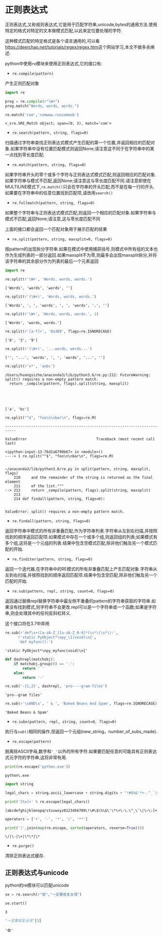 
# 正则表达式

正则表达式,又称规则表达式,它是用于匹配字符串,unicode,bytes的通用方法.使用特定的格式对特定的文本做模式匹配,以此来定位要处理的字符.

这种模式匹配的特定格式是各个语言通用的,可以看<https://deerchao.net/tutorials/regex/regex.htm>这个网站学习,本文不做多余阐述.

python中使用`re`模块来使用正则表达式,它的接口有:

+ `re.compile(pattern)`

产生正则匹配对象



```python
import re
```


```python
prog = re.compile(r"\W+")
prog.match("Words, words, words.")
```


```python
re.match('com','comwww.runcomoob')
```




    <_sre.SRE_Match object; span=(0, 3), match='com'>



+ `re.search(pattern, string, flags=0)`

扫描通过字符串查找正则表达式模式产生匹配的第一个位置,并返回相应的匹配对象.如果字符串中没有位置匹配模式则返回None;请注意这不同于在字符串中的某一点找到零长度匹配.

+ `re.match(pattern, string, flags=0)`

如果字符串开头的零个或多个字符与正则表达式模式匹配,则返回相应的匹配对象.如果字符串与模式不匹配,返回None;请注意这与零长度匹配不同.请注意即使在MULTILINE模式下,`re.match()`只会在字符串的开头匹配,而不是在每一行的开头.如果要在字符串中的任意位置找到匹配项,请改用`search()`

+ `re.fullmatch(pattern, string, flags=0)`

如果整个字符串与正则表达式模式匹配,则返回一个相应的匹配对象.如果字符串与模式不匹配,返回None;请注意,这与零长度匹配不同


上面的接口都会返回一个匹配对象用于展示匹配的结果


+ `re.split(pattern, string, maxsplit=0, flags=0)`

按pattern的出现拆分字符串.如果在模式中使用捕获括号,则模式中所有组的文本也作为生成列表的一部分返回.如果maxsplit不为零,则最多会出现maxsplit拆分,并将该字符串的其余部分作为列表的最后一个元素返回


```python
import re
```


```python
re.split(r'\W+', 'Words, words, words.')
```




    ['Words', 'words', 'words', '']




```python
re.split(r'(\W+)', 'Words, words, words.')
```




    ['Words', ', ', 'words', ', ', 'words', '.', '']




```python
re.split(r'\W+', 'Words, words, words.', 1)
```




    ['Words', 'words, words.']




```python
re.split(r'[a-f]+', '0a3B9', flags=re.IGNORECASE)
```




    ['0', '3', '9']




```python
re.split(r'(\W+)', '...words, words...')
```




    ['', '...', 'words', ', ', 'words', '...', '']




```python
re.split(r'x*', 'axbc')
```

    /Users/huangsizhe/anaconda3/lib/python3.6/re.py:212: FutureWarning: split() requires a non-empty pattern match.
      return _compile(pattern, flags).split(string, maxsplit)





    ['a', 'bc']




```python
re.split("^$", "foo\n\nbar\n", flags=re.M)
```


    ---------------------------------------------------------------------------

    ValueError                                Traceback (most recent call last)

    <ipython-input-13-76d2a6790b67> in <module>()
    ----> 1 re.split("^$", "foo\n\nbar\n", flags=re.M)
    

    ~/anaconda3/lib/python3.6/re.py in split(pattern, string, maxsplit, flags)
        210     and the remainder of the string is returned as the final element
        211     of the list."""
    --> 212     return _compile(pattern, flags).split(string, maxsplit)
        213 
        214 def findall(pattern, string, flags=0):


    ValueError: split() requires a non-empty pattern match.


+ `re.findall(pattern, string, flags=0)`

返回字符串中模式的所有非重叠匹配,作为字符串列表.字符串从左到右扫描,并按照找到的顺序返回匹配项.如果模式中存在一个或多个组,则返回组的列表;如果模式有多个组,这将是一个元组的列表.结果中包含空模式匹配,除非他们触及另一个模式匹配的开始.


+ `re.finditer(pattern, string, flags=0)`

返回一个迭代器,在字符串中的RE模式的所有非重叠匹配上产生匹配对象.字符串从左到右扫描,并按照找到的顺序返回匹配项.结果中包含空匹配,除非他们触及另一个匹配的开始.

+ `re.sub(pattern, repl, string, count=0, flags=0)`

返回通过替换repl替换字符串中最左侧不重叠的pattern的字符串获取的字符串.如果没有找到模式,则字符串不会更改.repl可以是一个字符串或一个函数;如果是字符串,则会处理其中的任何反斜杠转义.

这个接口将在3.7中弃用



```python
re.sub(r'def\s+([a-zA-Z_][a-zA-Z_0-9]*)\s*\(\s*\):',
      r'static PyObject*\npy_\1(void)\n{',
      'def myfunc():')
```




    'static PyObject*\npy_myfunc(void)\n{'




```python
def dashrepl(matchobj):
    if matchobj.group(0) == '-': 
        return ' '
    else: 
        return '-'
```


```python
re.sub('-{1,2}', dashrepl, 'pro----gram-files')
```




    'pro--gram files'




```python
re.sub(r'\sAND\s', ' & ', 'Baked Beans And Spam', flags=re.IGNORECASE)
```




    'Baked Beans & Spam'



+ `re.subn(pattern, repl, string, count=0, flags=0)`

执行与`sub()`相同的操作,但返回一个元组(new_string，number_of_subs_made).


+ `re.escape(pattern)`

脱离除ASCII字母,数字和`'_'`以外的所有字符.如果要匹配任意的可能具有正则表达式元字符的字符串,这将非常有用.



```python
print(re.escape('python.exe'))
```

    python\.exe



```python
import string
```


```python
legal_chars = string.ascii_lowercase + string.digits + "!#$%&'*+-.^_`|~:"
```


```python
print('[%s]+' % re.escape(legal_chars))
```

    [abcdefghijklmnopqrstuvwxyz0123456789\!\#\$\%\&\'\*\+\-\.\^_\`\|\~\:]+



```python
operators = ['+', '-', '*', '/', '**']
```


```python
print('|'.join(map(re.escape, sorted(operators, reverse=True))))
```

    \/|\-|\+|\*\*|\*


+ `re.purge()`

清除正则表达式缓存.

## 正则表达式与unicode

python的re模块可以匹配unicode


```python
se = re.search(r"收","一定要收复台湾")
```


```python
se.start()
```




    3




```python
"一定要收复台湾"[3]
```




    '收'


